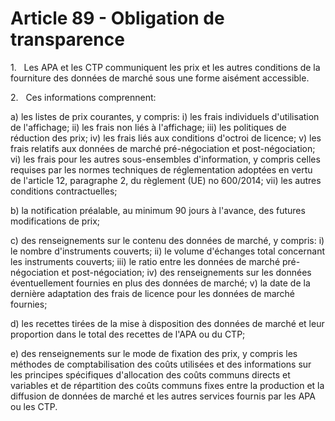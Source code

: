 # Article 89 - Obligation de transparence


1.   Les APA et les CTP communiquent les prix et les autres conditions de la fourniture des données de marché sous une forme aisément accessible.

2.   Ces informations comprennent:

a) les listes de prix courantes, y compris: i) les frais individuels d'utilisation de l'affichage; ii) les frais non liés à l'affichage; iii) les politiques de réduction des prix; iv) les frais liés aux conditions d'octroi de licence; v) les frais relatifs aux données de marché pré-négociation et post-négociation; vi) les frais pour les autres sous-ensembles d'information, y compris celles requises par les normes techniques de réglementation adoptées en vertu de l'article 12, paragraphe 2, du règlement (UE) no 600/2014; vii) les autres conditions contractuelles;

b) la notification préalable, au minimum 90 jours à l'avance, des futures modifications de prix;

c) des renseignements sur le contenu des données de marché, y compris: i) le nombre d'instruments couverts; ii) le volume d'échanges total concernant les instruments couverts; iii) le ratio entre les données de marché pré-négociation et post-négociation; iv) des renseignements sur les données éventuellement fournies en plus des données de marché; v) la date de la dernière adaptation des frais de licence pour les données de marché fournies;

d) les recettes tirées de la mise à disposition des données de marché et leur proportion dans le total des recettes de l'APA ou du CTP;

e) des renseignements sur le mode de fixation des prix, y compris les méthodes de comptabilisation des coûts utilisées et des informations sur les principes spécifiques d'allocation des coûts communs directs et variables et de répartition des coûts communs fixes entre la production et la diffusion de données de marché et les autres services fournis par les APA ou les CTP.

